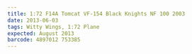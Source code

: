 ```yaml
---
title: 1:72 F14A Tomcat VF-154 Black Knights NF 100 2003  
date: 2013-06-03
tags: Witty Wings, 1:72 Plane
expected: August 2013
barcode: 4897012 753385
---
```

